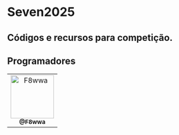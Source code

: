 # Seven2025
## Códigos e recursos para competição.

## Programadores
<table>
  <tr>
    <td align="center">
      <a href="https://github.com/F8wwa">
        <img src="https://avatars.githubusercontent.com/u/124955833?v=4" width="100px;" alt="F8wwa"/>
        <br />
        <sub><b>@F8wwa</b></sub>
      </a>
    </td>
  </tr>
</table>
